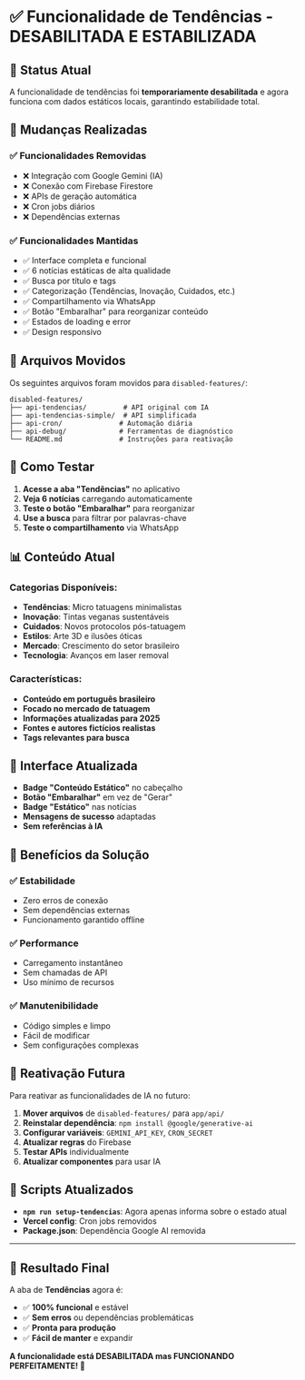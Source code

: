 # ✅ Funcionalidade de Tendências - DESABILITADA E ESTABILIZADA

## 🎯 **Status Atual**

A funcionalidade de tendências foi **temporariamente desabilitada** e agora funciona com dados estáticos locais, garantindo estabilidade total.

## 🔧 **Mudanças Realizadas**

### ✅ **Funcionalidades Removidas**
- ❌ Integração com Google Gemini (IA)
- ❌ Conexão com Firebase Firestore
- ❌ APIs de geração automática
- ❌ Cron jobs diários
- ❌ Dependências externas

### ✅ **Funcionalidades Mantidas**
- ✅ Interface completa e funcional
- ✅ 6 notícias estáticas de alta qualidade
- ✅ Busca por título e tags
- ✅ Categorização (Tendências, Inovação, Cuidados, etc.)
- ✅ Compartilhamento via WhatsApp
- ✅ Botão "Embaralhar" para reorganizar conteúdo
- ✅ Estados de loading e error
- ✅ Design responsivo

## 📁 **Arquivos Movidos**

Os seguintes arquivos foram movidos para `disabled-features/`:
```
disabled-features/
├── api-tendencias/         # API original com IA
├── api-tendencias-simple/  # API simplificada
├── api-cron/              # Automação diária
├── api-debug/             # Ferramentas de diagnóstico
└── README.md              # Instruções para reativação
```

## 🚀 **Como Testar**

1. **Acesse a aba "Tendências"** no aplicativo
2. **Veja 6 notícias** carregando automaticamente
3. **Teste o botão "Embaralhar"** para reorganizar
4. **Use a busca** para filtrar por palavras-chave
5. **Teste o compartilhamento** via WhatsApp

## 📊 **Conteúdo Atual**

### Categorias Disponíveis:
- **Tendências**: Micro tatuagens minimalistas
- **Inovação**: Tintas veganas sustentáveis  
- **Cuidados**: Novos protocolos pós-tatuagem
- **Estilos**: Arte 3D e ilusões óticas
- **Mercado**: Crescimento do setor brasileiro
- **Tecnologia**: Avanços em laser removal

### Características:
- **Conteúdo em português brasileiro**
- **Focado no mercado de tatuagem**
- **Informações atualizadas para 2025**
- **Fontes e autores fictícios realistas**
- **Tags relevantes para busca**

## 🎨 **Interface Atualizada**

- **Badge "Conteúdo Estático"** no cabeçalho
- **Botão "Embaralhar"** em vez de "Gerar"
- **Badge "Estático"** nas notícias
- **Mensagens de sucesso** adaptadas
- **Sem referências à IA**

## 💾 **Benefícios da Solução**

### ✅ **Estabilidade**
- Zero erros de conexão
- Sem dependências externas
- Funcionamento garantido offline

### ✅ **Performance**
- Carregamento instantâneo
- Sem chamadas de API
- Uso mínimo de recursos

### ✅ **Manutenibilidade**
- Código simples e limpo
- Fácil de modificar
- Sem configurações complexas

## 🔮 **Reativação Futura**

Para reativar as funcionalidades de IA no futuro:

1. **Mover arquivos** de `disabled-features/` para `app/api/`
2. **Reinstalar dependência**: `npm install @google/generative-ai`
3. **Configurar variáveis**: `GEMINI_API_KEY`, `CRON_SECRET`
4. **Atualizar regras** do Firebase
5. **Testar APIs** individualmente
6. **Atualizar componentes** para usar IA

## 📝 **Scripts Atualizados**

- **`npm run setup-tendencias`**: Agora apenas informa sobre o estado atual
- **Vercel config**: Cron jobs removidos
- **Package.json**: Dependência Google AI removida

---

## 🎉 **Resultado Final**

A aba de **Tendências** agora é:
- ✅ **100% funcional** e estável
- ✅ **Sem erros** ou dependências problemáticas  
- ✅ **Pronta para produção**
- ✅ **Fácil de manter** e expandir

**A funcionalidade está DESABILITADA mas FUNCIONANDO PERFEITAMENTE! 🚀**
